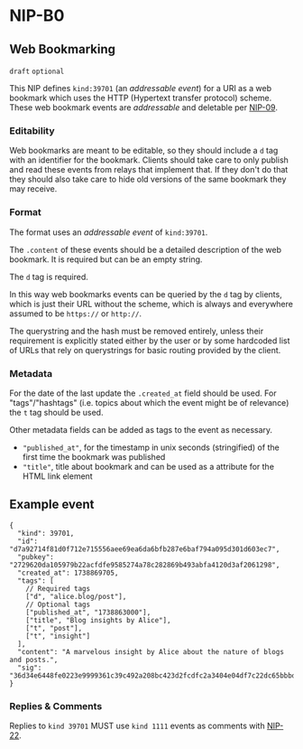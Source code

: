 NIP-B0
======

Web Bookmarking
---------------

`draft` `optional`

This NIP defines `kind:39701` (an _addressable event_) for a URI as a web bookmark which uses the HTTP (Hypertext transfer protocol) scheme.
These web bookmark events are _addressable_ and deletable per [NIP-09](09.md).

### Editability

Web bookmarks are meant to be editable, so they should include a `d` tag with an identifier for the bookmark. Clients should take care to only publish and read these events from relays that implement that. If they don't do that they should also take care to hide old versions of the same bookmark they may receive.

### Format

The format uses an _addressable event_ of `kind:39701`.

The `.content` of these events should be a detailed description of the web bookmark. It is required but can be an empty string.

The `d` tag is required.

In this way web bookmarks events can be queried by the `d` tag by clients, which is just their URL without the scheme, which is always and everywhere assumed to be `https://` or `http://`.

The querystring and the hash must be removed entirely, unless their requirement is explicitly stated either by the user or by some hardcoded list of URLs that rely on querystrings for basic routing provided by the client.

### Metadata

For the date of the last update the `.created_at` field should be used. For "tags"/"hashtags" (i.e. topics about which the event might be of relevance) the `t` tag should be used.

Other metadata fields can be added as tags to the event as necessary.

* `"published_at"`, for the timestamp in unix seconds (stringified) of the first time the bookmark was published
* `"title"`, title about bookmark and can be used as a attribute for the HTML link element

## Example event 

```jsonc
{
  "kind": 39701,
  "id": "d7a92714f81d0f712e715556aee69ea6da6bfb287e6baf794a095d301d603ec7",
  "pubkey": "2729620da105979b22acfdfe9585274a78c282869b493abfa4120d3af2061298",
  "created_at": 1738869705,
  "tags": [
    // Required tags
    ["d", "alice.blog/post"],
    // Optional tags    
    ["published_at", "1738863000"],
    ["title", "Blog insights by Alice"],  
    ["t", "post"],
    ["t", "insight"]
  ],
  "content": "A marvelous insight by Alice about the nature of blogs and posts.",
  "sig": "36d34e6448fe0223e9999361c39c492a208bc423d2fcdfc2a3404e04df7c22dc65bbbd62dbe8a4373c62e4d29aac285b5aa4bb9b4b8053bd6207a8b45fbd0c98"
}
```

### Replies & Comments

Replies to `kind 39701` MUST use `kind 1111` events as comments with [NIP-22](22.md).
